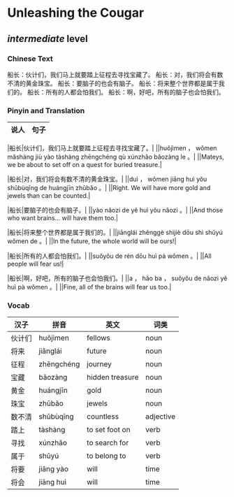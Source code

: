 # Unleashing the Cougar
## *intermediate* level

### Chinese Text
船长：伙计们，我们马上就要踏上征程去寻找宝藏了。
船长：对，我们将会有数不清的黄金珠宝。
船长：要脑子的也会有脑子。
船长：将来整个世界都是属于我们的。
船长：所有的人都会怕我们。
船长：啊，好吧，所有的脑子也会怕我们。

### Pinyin and Translation
|说人|句子|
|----|----|

|船长|伙计们，我们马上就要踏上征程去寻找宝藏了。|
||huǒjìmen ， wǒmen mǎshàng jiù yào tàshàng zhēngchéng qù xúnzhǎo bǎozàng le 。|
||Mateys, we be about to set off on a quest for buried treasure.|

|船长|对，我们将会有数不清的黄金珠宝。|
||duì ， wǒmen jiāng huì yǒu shǔbùqīng de huángjīn zhūbǎo 。|
||Right. We will have more gold and jewels than can be counted.|

|船长|要脑子的也会有脑子。|
||yào nǎozi de yě huì yǒu nǎozi 。|
||And those who want brains... will have them too.|

|船长|将来整个世界都是属于我们的。|
||jiānglái zhěnggè shìjiè dōu shì shǔyú wǒmen de 。|
||In the future, the whole world will be ours!|

|船长|所有的人都会怕我们。|
||suǒyǒu de rén dōu huì pà wǒmen 。|
||All people will fear us!|

|船长|啊，好吧，所有的脑子也会怕我们。|
||a ， hǎo ba ， suǒyǒu de nǎozi yě huì pà wǒmen 。|
||Fine, all of the brains will fear us too.|
### Vocab
|汉子|拼音|英文|词类|
|----|----|----|----|
|伙计们|huǒjìmen|fellows|noun|
|将来|jiānglái|future|noun|
|征程|zhēngchéng|journey|noun|
|宝藏|bǎozàng|hidden treasure|noun|
|黄金|huángjīn|gold|noun|
|珠宝|zhūbǎo|jewels|noun|
|数不清|shǔbùqīng|countless|adjective|
|踏上|tàshàng|to set foot on|verb|
|寻找|xúnzhǎo|to search for|verb|
|属于|shǔyú|to belong to|verb|
|将要|jiāng yào|will|time|
|将会|jiāng huì|will|time|